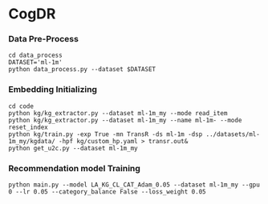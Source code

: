 # CogDR

### Data Pre-Process
```
cd data_process
DATASET='ml-1m'
python data_process.py --dataset $DATASET
```

### Embedding Initializing
```
cd code
python kg/kg_extractor.py --dataset ml-1m_my --mode read_item
python kg/kg_extractor.py --dataset ml-1m_my --name ml-1m- --mode reset_index
python kg/train.py -exp True -mn TransR -ds ml-1m -dsp ../datasets/ml-1m_my/kgdata/ -hpf kg/custom_hp.yaml > transr.out&
python get_u2c.py --dataset ml-1m_my
```

### Recommendation model Training
```
python main.py --model LA_KG_CL_CAT_Adam_0.05 --dataset ml-1m_my --gpu 0 --lr 0.05 --category_balance False --loss_weight 0.05
```
